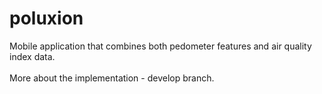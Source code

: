 # poluxion

Mobile application that combines both pedometer features and air quality index data. <br><br>
More about the implementation - develop branch.
